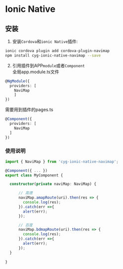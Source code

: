 # Ionic Native

## 安装

1. 安装`Cordova`和`ionic Native`插件:
```bash
ionic cordova plugin add cordova-plugin-navimap
npm install cyg-ionic-native-navimap --save
```

2. 引用插件到APP`module`或者`Component`  
全局app.module.ts文件

```typescript
@NgModule({  
  providers: [
    NaviMap
    ] 
})
```

需要用到插件的pages.ts
```typescript
@Component({
  providers: [
    NaviMap
  ]
})
```

### 使用说明

```typescript
import { NaviMap } from 'cyg-ionic-native-navimap';

@Component({ ... })
export class MyComponent {

  constructor(private naviMap: NaviMap) {

      // 高德
      naviMap.amapRoute(uri).then(res => {
        console.log(res);
      }).catch(err =>{
        alert(err);
      });

      // 百度
      naviMap.bdmapRoute(uri).then(res => {
        console.log(res);
      }).catch(err =>{
        alert(err);
      });
  }
  
}
```